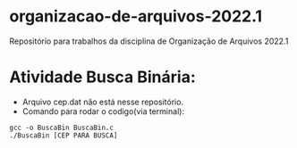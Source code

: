 # organizacao-de-arquivos-2022.1
Repositório para trabalhos da disciplina de Organização de Arquivos 2022.1

# Atividade Busca Binária:
* Arquivo cep.dat não está nesse repositório.
* Comando para rodar o codigo(via terminal):
````
gcc -o BuscaBin BuscaBin.c
./BuscaBin [CEP PARA BUSCA]
````
